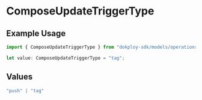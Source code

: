 # ComposeUpdateTriggerType

## Example Usage

```typescript
import { ComposeUpdateTriggerType } from "dokploy-sdk/models/operations";

let value: ComposeUpdateTriggerType = "tag";
```

## Values

```typescript
"push" | "tag"
```